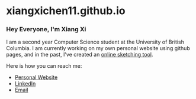 # xiangxichen11.github.io

### **Hey Everyone, I'm Xiang Xi**

I am a second year Computer Science student at the University of British Columbia. I am currently working on my own personal website using github pages, and in the past, I've created an [online sketching tool](https://github.com/xiangxichen11/PaintApp).

Here is how you can reach me:

- [Personal Website](https://xiangxichen11.github.io/)
- [LinkedIn](https://www.linkedin.com/in/xiangxichen/)
- [Email](xiangxi.chen.ca@gmail.com)
